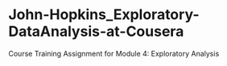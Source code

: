 # John-Hopkins_Exploratory-DataAnalysis-at-Cousera
Course Training Assignment for Module 4: Exploratory Analysis
